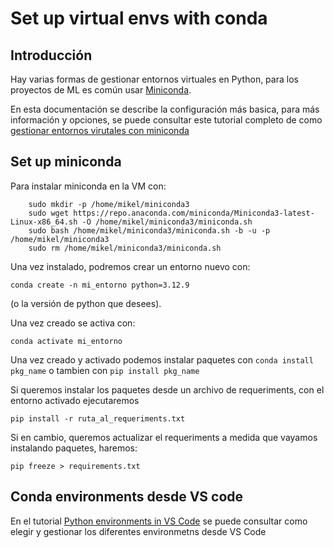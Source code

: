 # Set up virtual envs with conda

## Introducción

Hay varias formas de gestionar entornos virtuales en Python, para los proyectos de ML es común usar [Miniconda](https://docs.anaconda.com/miniconda/).

En esta documentación se describe la configuración más basica, para más información y opciones, se puede consultar este tutorial completo de como [gestionar entornos virutales con miniconda](https://docs.conda.io/projects/conda/en/latest/user-guide/tasks/manage-environments.html)

## Set up miniconda

Para instalar miniconda en la VM con:

```console
    sudo mkdir -p /home/mikel/miniconda3
    sudo wget https://repo.anaconda.com/miniconda/Miniconda3-latest-Linux-x86_64.sh -O /home/mikel/miniconda3/miniconda.sh
    sudo bash /home/mikel/miniconda3/miniconda.sh -b -u -p /home/mikel/miniconda3
    sudo rm /home/mikel/miniconda3/miniconda.sh
```

Una vez instalado, podremos crear un entorno nuevo con:
```console
conda create -n mi_entorno python=3.12.9
```
(o la versión de python que desees). 

Una vez creado se activa con:
```console
conda activate mi_entorno 
```
Una vez creado y activado podemos instalar paquetes con ``conda install pkg_name`` o tambien con ``pip install pkg_name``

Si queremos instalar los paquetes desde un archivo de requeriments, con el entorno activado ejecutaremos
```console
pip install -r ruta_al_requeriments.txt
```
Si en cambio, queremos actualizar el requeriments a medida que vayamos instalando paquetes, haremos:
```console
pip freeze > requirements.txt
```


## Conda environments desde VS code

En el tutorial [Python environments in VS Code](https://code.visualstudio.com/docs/python/environments) se puede consultar como elegir y gestionar los diferentes environmetns desde VS Code



